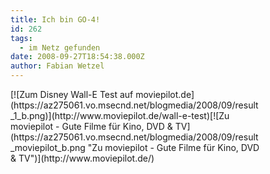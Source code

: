 ```yaml
---
title: Ich bin GO-4!
id: 262
tags:
  - im Netz gefunden
date: 2008-09-27T18:54:38.000Z
author: Fabian Wetzel
---
```


<div style="width: 400px; height: 250px;">[![Zum Disney Wall-E Test auf moviepilot.de](https://az275061.vo.msecnd.net/blogmedia/2008/09/result_1_b.png)](http://www.moviepilot.de/wall-e-test)[![Zu moviepilot - Gute Filme für Kino, DVD &amp; TV](https://az275061.vo.msecnd.net/blogmedia/2008/09/result_moviepilot_b.png "Zu moviepilot - Gute Filme für Kino, DVD &amp; TV")](http://www.moviepilot.de/)</div>
<div style="width: 400px; height: 250px;"></div>
<div style="width: 400px; height: 250px;"></div>
